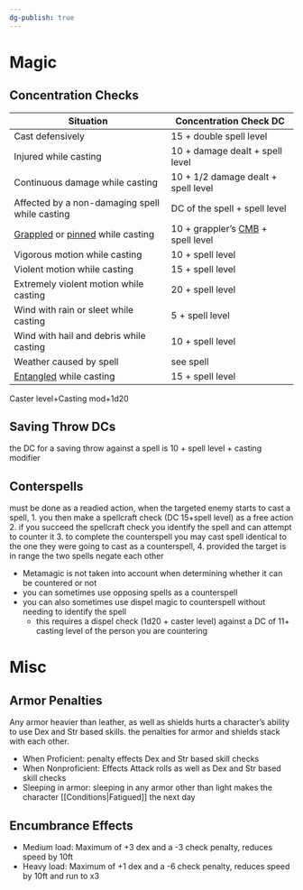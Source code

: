```yaml
---
dg-publish: true
---
```

# Magic
## Concentration Checks

| **Situation**                                                                                                                                                          | **Concentration Check DC**                                                                                     |
| ---------------------------------------------------------------------------------------------------------------------------------------------------------------------- | -------------------------------------------------------------------------------------------------------------- |
| Cast defensively                                                                                                                                                       | 15 + double spell level                                                                                        |
| Injured while casting                                                                                                                                                  | 10 + damage dealt + spell level                                                                                |
| Continuous damage while casting                                                                                                                                        | 10 + 1/2 damage dealt + spell level                                                                            |
| Affected by a non-damaging spell while casting                                                                                                                         | DC of the spell + spell level                                                                                  |
| [Grappled](https://www.d20pfsrd.com/gamemastering/conditions#35TOC-Grappled) or [pinned](https://www.d20pfsrd.com/gamemastering/conditions#35TOC-Pinned) while casting | 10 + grappler’s [CMB](https://www.d20pfsrd.com/gamemastering/combat#35TOC-Combat-Maneuver-Bonus) + spell level |
| Vigorous motion while casting                                                                                                                                          | 10 + spell level                                                                                               |
| Violent motion while casting                                                                                                                                           | 15 + spell level                                                                                               |
| Extremely violent motion while casting                                                                                                                                 | 20 + spell level                                                                                               |
| Wind with rain or sleet while casting                                                                                                                                  | 5 + spell level                                                                                                |
| Wind with hail and debris while casting                                                                                                                                | 10 + spell level                                                                                               |
| Weather caused by spell                                                                                                                                                | see spell                                                                                                      |
| [Entangled](https://www.d20pfsrd.com/gamemastering/conditions#35TOC-Entangled) while casting                                                                           | 15 + spell level                                                                                               |
Caster level+Casting mod+1d20
## Saving Throw DCs
the DC for a saving throw against a spell is 10 + spell level + casting modifier

## Conterspells
must be done as a readied action, when the targeted enemy starts to cast a spell,
	1. you then make a spellcraft check (DC 15+spell level) as a free action
	2. if you succeed the spellcraft check you identify the spell and can attempt to counter it
	3. to complete the counterspell you may cast spell identical to the one they were going to cast as a counterspell, 
	4. provided the target is in range the two spells negate each other 
- Metamagic is not taken into account when determining whether it can be countered or not
- you can sometimes use opposing spells as a counterspell 
- you can also sometimes use dispel magic to counterspell without needing to identify the spell 
	- this requires a dispel check (1d20 + caster level) against a DC of 11+ casting level of the person you are countering 
# Misc
## Armor Penalties
Any armor heavier than leather, as well as shields hurts a character’s ability to use Dex and Str based skills. 
the penalties for armor and shields stack with each other.
- When Proficient: penalty effects Dex and Str based skill checks
- When Nonproficient: Effects Attack rolls as well as Dex and Str based skill checks
- Sleeping in armor: sleeping in any armor other than light makes the character [[Conditions|Fatigued]] the next day
## Encumbrance Effects
- Medium load: Maximum of +3 dex and a -3 check penalty, reduces speed by 10ft
-  Heavy load: Maximum of +1 dex and a -6 check penalty, reduces speed by 10ft and run to x3